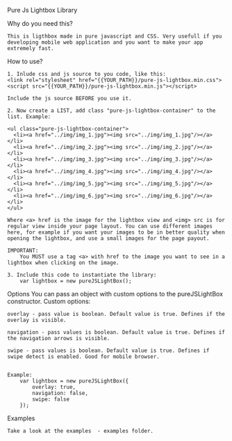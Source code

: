 Pure Js Lightbox Library

Why do you need this?

	This is ligthbox made in pure javascript and CSS. Very usefull if you developing mobile web application and you want to make your app extremely fast.

How to use?

	1. Inlude css and js source to you code, like this:
	<link rel="stylesheet" href="{{YOUR_PATH}}/pure-js-lightbox.min.css">
	<script src="{{YOUR_PATH}}/pure-js-lightbox.min.js"></script>

	Include the js source BEFORE you use it.
	
	2. Now create a LIST, add class "pure-js-lightbox-container" to the list. Example:

	<ul class="pure-js-lightbox-container">
      <li><a href="../img/img_1.jpg"><img src="../img/img_1.jpg"/></a></li>
      <li><a href="../img/img_2.jpg"><img src="../img/img_2.jpg"/></a></li>
      <li><a href="../img/img_3.jpg"><img src="../img/img_3.jpg"/></a></li>
      <li><a href="../img/img_4.jpg"><img src="../img/img_4.jpg"/></a></li>
      <li><a href="../img/img_5.jpg"><img src="../img/img_5.jpg"/></a></li>
      <li><a href="../img/img_6.jpg"><img src="../img/img_6.jpg"/></a></li>
    </ul>

    Where <a> href is the image for the lightbox view and <img> src is for regular view inside your page layout. You can use different images here, for example if you want your images to be in better quality when opening the lightbox, and use a small images for the page payout.

    IMPORTANT: 
    	You MUST use a tag <a> with href to the image you want to see in a lightbox when clicking on the image.

    3. Include this code to instantiate the library:
    	var lightbox = new pureJSLightBox();

Options
	You can pass an object with custom options to the pureJSLightBox constructor.
	Custom options:

	overlay - pass value is boolean. Default value is true. Defines if the overlay is visible.

	navigation - pass values is boolean. Default value is true. Defines if the navigation arrows is visible.

	swipe - pass values is boolean. Default value is true. Defines if swipe detect is enabled. Good for mobile browser.

	
	Example:
		var lightbox = new pureJSLightBox({
			overlay: true,
			navigation: false,
			swipe: false
		});

Examples

	Take a look at the examples  - examples folder.

